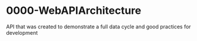 # 0000-WebAPIArchitecture
API that was created to demonstrate a full data cycle and good practices for development
